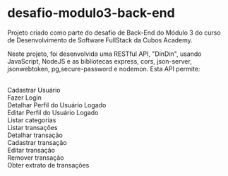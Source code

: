 # desafio-modulo3-back-end
Projeto criado como parte do desafio de Back-End do Módulo 3 do curso de Desenvolvimento de Software FullStack da Cubos Academy.

Neste projeto, foi desenvolvida uma RESTful API, "DinDin", usando JavaScript, NodeJS e as bibliotecas express, cors, json-server, jsonwebtoken, pg,secure-password e nodemon. Esta API permite:

<br>Cadastrar Usuário
<br>Fazer Login
<br>Detalhar Perfil do Usuário Logado
<br>Editar Perfil do Usuário Logado
<br>Listar categorias
<br>Listar transações
<br>Detalhar transação
<br>Cadastrar transação
<br>Editar transação
<br>Remover transação
<br>Obter extrato de transações

